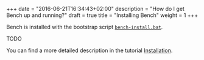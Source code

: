 +++
date = "2016-06-21T16:34:43+02:00"
description = "How do I get Bench up and running?"
draft = true
title = "Installing Bench"
weight = 1
+++

Bench is installed with the bootstrap script [`bench-install.bat`][bootstrap-file].

TODO

You can find a more detailed description in the tutorial [Installation].

[Installation]: /tutorial/install/
[bootstrap-file]: https://github.com/mastersign/bench/raw/master/res/bench-install.bat
